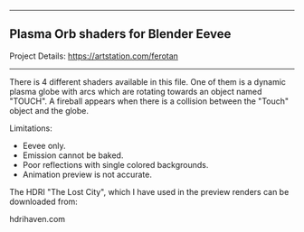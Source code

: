 --------------------------------------
Plasma Orb shaders for Blender Eevee
--------------------------------------

Project Details:
https://artstation.com/ferotan

-------------------------------

There is 4 different shaders available in this file. One of them is a dynamic plasma globe with arcs which are rotating towards an object named "TOUCH". A fireball appears when there is a collision between the "Touch" object and the globe.

Limitations:
    
- Eevee only.
- Emission cannot be baked.
- Poor reflections with single
  colored backgrounds.
- Animation preview is not
  accurate.
  
  
The HDRI "The Lost City", which
I have used in the preview
renders can be downloaded from: 
    
hdrihaven.com
